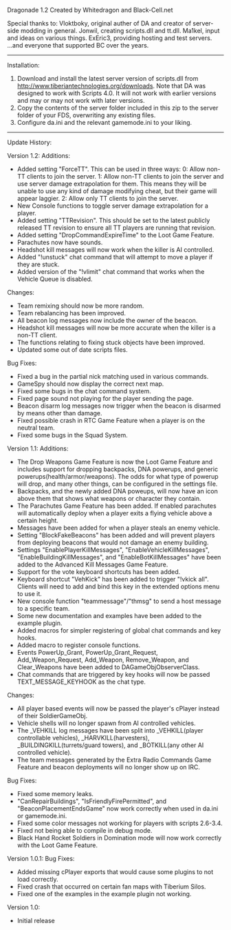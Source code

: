 Dragonade 1.2
Created by Whitedragon and Black-Cell.net

Special thanks to:
Vloktboky, original auther of DA and creator of server-side modding in general.
Jonwil, creating scripts.dll and tt.dll.
Ma1kel, input and ideas on various things.
ExEric3, providing hosting and test servers.
...and everyone that supported BC over the years.


--------------------------------------------------------------------------------------------------------------------------------------------------------------


Installation:

1. Download and install the latest server version of scripts.dll from http://www.tiberiantechnologies.org/downloads. 
   Note that DA was designed to work with Scripts 4.0. It will not work with earlier versions and may or may not work with later versions.
2. Copy the contents of the server folder included in this zip to the server folder of your FDS, overwriting any existing files.
3. Configure da.ini and the relevant gamemode.ini to your liking.


--------------------------------------------------------------------------------------------------------------------------------------------------------------


Update History:

Version 1.2:
  Additions:
   - Added setting "ForceTT". This can be used in three ways:
     0: Allow non-TT clients to join the server.
     1: Allow non-TT clients to join the server and use server damage extrapolation for them. This means they will be unable to use any kind of damage modifying cheat, but their game will appear laggier.
     2: Allow only TT clients to join the server.
   - New Console functions to toggle server damage extrapolation for a player.
   - Added setting "TTRevision". This should be set to the latest publicly released TT revision to ensure all TT players are running that revision.
   - Added setting "DropCommandExpireTime" to the Loot Game Feature.
   - Parachutes now have sounds.
   - Headshot kill messages will now work when the killer is AI controlled.
   - Added "!unstuck" chat command that will attempt to move a player if they are stuck.
   - Added version of the "!vlimit" chat command that works when the Vehicle Queue is disabled.

  Changes:
   - Team remixing should now be more random.
   - Team rebalancing has been improved.
   - All beacon log messages now include the owner of the beacon.
   - Headshot kill messages will now be more accurate when the killer is a non-TT client.
   - The functions relating to fixing stuck objects have been improved.
   - Updated some out of date scripts files.

  Bug Fixes:
   - Fixed a bug in the partial nick matching used in various commands.
   - GameSpy should now display the correct next map.
   - Fixed some bugs in the chat command system.
   - Fixed page sound not playing for the player sending the page.
   - Beacon disarm log messages now trigger when the beacon is disarmed by means other than damage.
   - Fixed possible crash in RTC Game Feature when a player is on the neutral team.
   - Fixed some bugs in the Squad System.


Version 1.1:
  Additions:
   - The Drop Weapons Game Feature is now the Loot Game Feature and includes support for dropping backpacks, DNA powerups, and generic powerups(health/armor/weapons).
     The odds for what type of powerup will drop, and many other things, can be configured in the settings file.
   - Backpacks, and the newly added DNA poweups, will now have an icon above them that shows what weapons or character they contain.
   - The Parachutes Game Feature has been added. If enabled parachutes will automatically deploy when a player exits a flying vehicle above a certain height.
   - Messages have been added for when a player steals an enemy vehicle.
   - Setting "BlockFakeBeacons" has been added and will prevent players from deploying beacons that would not damage an enemy building.
   - Settings "EnablePlayerKillMessages", "EnableVehicleKillMessages", "EnableBuildingKillMessages", and "EnableBotKillMessages" have been added to the Advanced Kill Messages Game Feature.
   - Support for the vote keyboard shortcuts has been added.
   - Keyboard shortcut "VehKick" has been added to trigger "!vkick all". Clients will need to add and bind this key in the extended options menu to use it.
   - New console function "teammessage"/"thmsg" to send a host message to a specific team.
   - Some new documentation and examples have been added to the example plugin.
   - Added macros for simpler registering of global chat commands and key hooks.
   - Added macro to register console functions.
   - Events PowerUp_Grant, PowerUp_Grant_Request, Add_Weapon_Request, Add_Weapon, Remove_Weapon, and Clear_Weapons have been added to DAGameObjObserverClass.
   - Chat commands that are triggered by key hooks will now be passed TEXT_MESSAGE_KEYHOOK as the chat type.
  
  Changes:
   - All player based events will now be passed the player's cPlayer instead of their SoldierGameObj.
   - Vehicle shells will no longer spawn from AI controlled vehicles.
   - The _VEHKILL log messages have been split into _VEHKILL(player controllable vehicles), _HARVKILL(harvesters), _BUILDINGKILL(turrets/guard towers), and _BOTKILL(any other AI controlled vehicle).
   - The team messages generated by the Extra Radio Commands Game Feature and beacon deployments will no longer show up on IRC.

  Bug Fixes:
   - Fixed some memory leaks.
   - "CanRepairBuildings", "IsFriendlyFirePermitted", and "BeaconPlacementEndsGame" now work correctly when used in da.ini or gamemode.ini.
   - Fixed some color messages not working for players with scripts 2.6-3.4.
   - Fixed not being able to compile in debug mode.
   - Black Hand Rocket Soldiers in Domination mode will now work correctly with the Loot Game Feature.


Version 1.0.1:
  Bug Fixes:
   - Added missing cPlayer exports that would cause some plugins to not load correctly.
   - Fixed crash that occurred on certain fan maps with Tiberium Silos.
   - Fixed one of the examples in the example plugin not working.


Version 1.0:
   - Initial release


